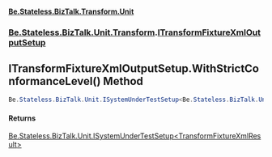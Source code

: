 #### [Be.Stateless.BizTalk.Transform.Unit](README.md 'README')
### [Be.Stateless.BizTalk.Unit.Transform](Be.Stateless.BizTalk.Unit.Transform.md 'Be.Stateless.BizTalk.Unit.Transform').[ITransformFixtureXmlOutputSetup](ITransformFixtureXmlOutputSetup.md 'Be.Stateless.BizTalk.Unit.Transform.ITransformFixtureXmlOutputSetup')

## ITransformFixtureXmlOutputSetup.WithStrictConformanceLevel() Method

```csharp
Be.Stateless.BizTalk.Unit.ISystemUnderTestSetup<Be.Stateless.BizTalk.Unit.Transform.TransformFixtureXmlResult> WithStrictConformanceLevel();
```

#### Returns
[Be.Stateless.BizTalk.Unit.ISystemUnderTestSetup&lt;](ISystemUnderTestSetup_T_.md 'Be.Stateless.BizTalk.Unit.ISystemUnderTestSetup<T>')[TransformFixtureXmlResult](TransformFixtureXmlResult.md 'Be.Stateless.BizTalk.Unit.Transform.TransformFixtureXmlResult')[&gt;](ISystemUnderTestSetup_T_.md 'Be.Stateless.BizTalk.Unit.ISystemUnderTestSetup<T>')